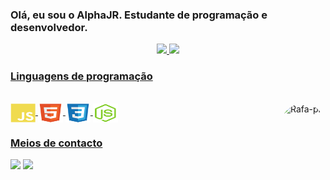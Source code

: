### Olá, eu sou o AlphaJR. Estudante de programação e desenvolvedor.

  <div align="center">
  <a href="https://github.com/AlphaJR36">
  <img height="180em" src="https://github-readme-stats.vercel.app/api?username=AlphaJR36&show_icons=true&theme=prussian&include_all_commits=true&count_private=true"/>
  <img height="180em" src="https://github-readme-stats.vercel.app/api/top-langs/?username=AlphaJR36&layout=compact&langs_count=7&theme=prussian"/>
</div>
  
  ### Linguagens de programação
<div style="display: inline_block"><br>
  <img align="center" alt="AlphaJR36-Js" height="30" width="40" src="https://raw.githubusercontent.com/devicons/devicon/master/icons/javascript/javascript-plain.svg">
  <img align="center" alt="AlphaJR36-HTML" height="30" width="40" src="https://raw.githubusercontent.com/devicons/devicon/master/icons/html5/html5-original.svg">
  <img align="center" alt="AlphaJR36-CSS" height="30" width="40" src="https://raw.githubusercontent.com/devicons/devicon/master/icons/css3/css3-original.svg">
  <img align="center" alt="AlphaJR36-NODEJS" height="30" width="40" src="https://raw.githubusercontent.com/devicons/devicon/master/icons/nodejs/nodejs-plain.svg">
  <img align="right" alt="Rafa-pic" height="150" style="border-radius:50px;" src="https://media.discordapp.net/attachments/998196275558219797/1010253880157810719/AlphaJR.png?width=472&height=472">
</div>
  
  ### Meios de contacto
 
<div> 
 <a href="https://discord.gg/GzCPcVTQ5p" target="_blank"><img src="https://img.shields.io/badge/Discord-7289DA?style=for-the-badge&logo=discord&logoColor=white" target="_blank"></a> 
  <a href = "mailto:alphajrdev@gmail.com"><img src="https://img.shields.io/badge/Gmail-D14836?style=for-the-badge&logo=gmail&logoColor=white" target="_blank"></a>
</div>
